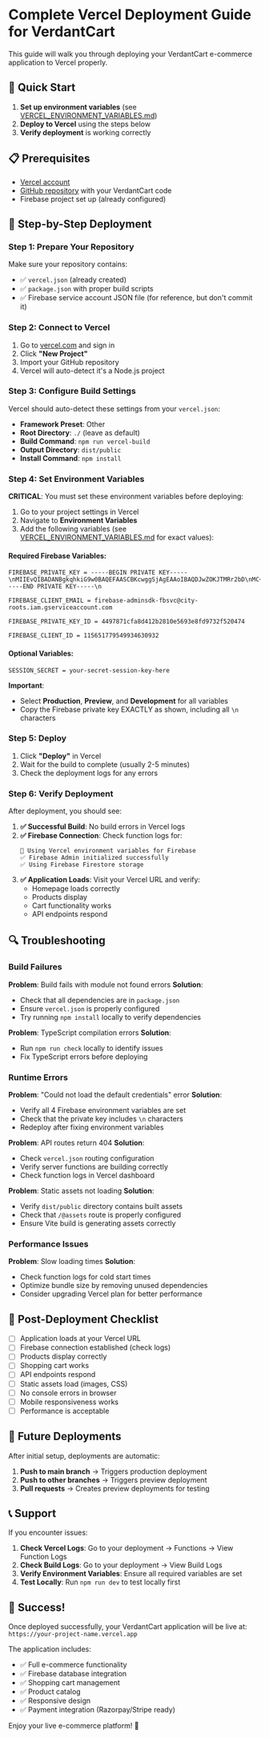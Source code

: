 # Complete Vercel Deployment Guide for VerdantCart

This guide will walk you through deploying your VerdantCart e-commerce application to Vercel properly.

## 🚀 Quick Start

1. **Set up environment variables** (see [VERCEL_ENVIRONMENT_VARIABLES.md](./VERCEL_ENVIRONMENT_VARIABLES.md))
2. **Deploy to Vercel** using the steps below
3. **Verify deployment** is working correctly

## 📋 Prerequisites

- [Vercel account](https://vercel.com/signup)
- [GitHub repository](https://github.com) with your VerdantCart code
- Firebase project set up (already configured)

## 🔧 Step-by-Step Deployment

### Step 1: Prepare Your Repository

Make sure your repository contains:
- ✅ `vercel.json` (already created)
- ✅ `package.json` with proper build scripts
- ✅ Firebase service account JSON file (for reference, but don't commit it)

### Step 2: Connect to Vercel

1. Go to [vercel.com](https://vercel.com) and sign in
2. Click **"New Project"**
3. Import your GitHub repository
4. Vercel will auto-detect it's a Node.js project

### Step 3: Configure Build Settings

Vercel should auto-detect these settings from your `vercel.json`:

- **Framework Preset**: Other
- **Root Directory**: `./` (leave as default)
- **Build Command**: `npm run vercel-build`
- **Output Directory**: `dist/public`
- **Install Command**: `npm install`

### Step 4: Set Environment Variables

**CRITICAL**: You must set these environment variables before deploying:

1. Go to your project settings in Vercel
2. Navigate to **Environment Variables**
3. Add the following variables (see [VERCEL_ENVIRONMENT_VARIABLES.md](./VERCEL_ENVIRONMENT_VARIABLES.md) for exact values):

#### Required Firebase Variables:
```
FIREBASE_PRIVATE_KEY = -----BEGIN PRIVATE KEY-----\nMIIEvQIBADANBgkqhkiG9w0BAQEFAASCBKcwggSjAgEAAoIBAQDJwZOKJTMRr2bD\nMC+zPZdb3uxT1/nYtRIIv/qzXOVx7A5vo3v1CmKPBjCksniQxaQshvNh+Jot57Yf\nGionv6ZjZ0KEU8a0M0nZRSTJNQah0z5zzErEhK/l+kV6GDZJdaQ+6IevmzVVJdQS\nK6+F+Gh6s6ulGJ/ObAtiVrxrflSN3gccZ0Tkzw57r6j3vS5/bmBYJjzUMKZKzGrO\nlJnSX6sTKPj4LBRpBlCBu81sGIC/kJPRJKQTTGZ5mwLGF99VSAglCoLRF/WvX1bA\nUCZbRMZzRLmXWY3gtFJddAZ0EapYMXDaliRjEWwNxVYzwoc3Sxu2v8dCH1pyoUvM\nyKBInueDAgMBAAECggEAAs31DhOMTS+h/w6ZayVtCDLmGBhFedSyhnqcsoeVDOta\nHAUqwPI/Anv0iyWL9X851ACgO3loM0EoT/BeK6VHW9RgoVREy9Z2rVV/uGhLSk6U\nbKmnVGn/w/OhqZvSjVzcRp+W20MOD7vx4brHutYEJch/l1DrT8RCuEA6aEgeRsaM\nAmC1iCEVzKzB7ch5NCu8lm7URRl3d9eQTngOZoaoQRB6hx5DICg1RS3azzYmJuv7\n5fKNbUkC2aRRc0XPkWWPJOn6TXSE7fgZQOfXX4e+EIY7byFrR2vg1WS7T9fC91dG\nG3gNoQW9WcL0dehQYycabMruueXX7+siVhr9/CDBeQKBgQDq7dInNuEMbzdwqWrX\nN/eIqT89OzwyRzZ+bf1Xx4GORordEWKHEo2I2GXllWKmKzNjgURdXmELUvPsxqLU\nrxPp+QNVqv3JsM+7yaZK6q8ZX0esumAJE7lYjogyYrxHzvnuhGH0+BvG2WKTo59l\nSdrhdIAWTNXpMS0YH65//W1d/wKBgQDb2hPgdvWdg74Fkn52kjrGNoNSy+RGr0YT\nJcICFu9Q3UW0mmlg0gW6EG5bUK4qFd8Q27E+CoEYpi8Rnd+W0JmxAdef9dGQLXtP\nXuQ6mQSCAjOT7VCESJSd13lCV9irkdxWAmr0Ymz4PiKgmXlR2VlNrX593K3PLgtQ\nRZkeAwv+fQKBgQCudnBzeLjGAC2+t8HFFCX6Uh3JfhzlBad9WnciYeFfZBmptEhk\nIK4E6xc42KhK2JgwFAZOBFGzFCZbNuQjZ+U1Axyr2PDhgDG0tjqNNh1UjUJwDnRV\nKVWiYy7XpCVIend23s7UGhCeqj8ffwpXMPKgLWEVrnfI1iEz4gs3t18pxwKBgDQL\nKc1nG7mP6Dm1dg5ni1ZErU26Sm2ZLEN4GrcX6sr/tnKMYwmybfyfyx/+t1vrFYUO\nHKUNI4ZMQLQw5S70bo2CXCLXtCYnPhuJ4QkmE/UaxE7uTLMj41qCGYhk9zuWKcyK\ngfscGaOiQdw2uItxojxLJ7hvtw1mXvM/poF+QyaZAoGAX3uBXunBMJZBOiVA984e\nkg0i3PbmhmYsRTba5l+YzzcL0aNba+6HVAnxJUVAsbf2061kgilEfE/VCRuow2BJ\nUkJMzCOVKhY83Ba+l1YcJT2rQd0JRN8ElEcVEtEzC+Y6CQmm0c8pom1nHUAorHlO\nlWoWX6DGXmDuoxHrZhyhZGs=\n-----END PRIVATE KEY-----\n

FIREBASE_CLIENT_EMAIL = firebase-adminsdk-fbsvc@city-roots.iam.gserviceaccount.com

FIREBASE_PRIVATE_KEY_ID = 4497871cfa8d412b2810e5693e8fd9732f520474

FIREBASE_CLIENT_ID = 115651779549934630932
```

#### Optional Variables:
```
SESSION_SECRET = your-secret-session-key-here
```

**Important**: 
- Select **Production**, **Preview**, and **Development** for all variables
- Copy the Firebase private key EXACTLY as shown, including all `\n` characters

### Step 5: Deploy

1. Click **"Deploy"** in Vercel
2. Wait for the build to complete (usually 2-5 minutes)
3. Check the deployment logs for any errors

### Step 6: Verify Deployment

After deployment, you should see:

1. **✅ Successful Build**: No build errors in Vercel logs
2. **✅ Firebase Connection**: Check function logs for:
   ```
   🔑 Using Vercel environment variables for Firebase
   ✅ Firebase Admin initialized successfully
   ✅ Using Firebase Firestore storage
   ```
3. **✅ Application Loads**: Visit your Vercel URL and verify:
   - Homepage loads correctly
   - Products display
   - Cart functionality works
   - API endpoints respond

## 🔍 Troubleshooting

### Build Failures

**Problem**: Build fails with module not found errors
**Solution**: 
- Check that all dependencies are in `package.json`
- Ensure `vercel.json` is properly configured
- Try running `npm install` locally to verify dependencies

**Problem**: TypeScript compilation errors
**Solution**:
- Run `npm run check` locally to identify issues
- Fix TypeScript errors before deploying

### Runtime Errors

**Problem**: "Could not load the default credentials" error
**Solution**:
- Verify all 4 Firebase environment variables are set
- Check that the private key includes `\n` characters
- Redeploy after fixing environment variables

**Problem**: API routes return 404
**Solution**:
- Check `vercel.json` routing configuration
- Verify server functions are building correctly
- Check function logs in Vercel dashboard

**Problem**: Static assets not loading
**Solution**:
- Verify `dist/public` directory contains built assets
- Check that `/@assets` route is properly configured
- Ensure Vite build is generating assets correctly

### Performance Issues

**Problem**: Slow loading times
**Solution**:
- Check function logs for cold start times
- Optimize bundle size by removing unused dependencies
- Consider upgrading Vercel plan for better performance

## 🎯 Post-Deployment Checklist

- [ ] Application loads at your Vercel URL
- [ ] Firebase connection established (check logs)
- [ ] Products display correctly
- [ ] Shopping cart works
- [ ] API endpoints respond
- [ ] Static assets load (images, CSS)
- [ ] No console errors in browser
- [ ] Mobile responsiveness works
- [ ] Performance is acceptable

## 🔄 Future Deployments

After initial setup, deployments are automatic:

1. **Push to main branch** → Triggers production deployment
2. **Push to other branches** → Triggers preview deployment
3. **Pull requests** → Creates preview deployments for testing

## 📞 Support

If you encounter issues:

1. **Check Vercel Logs**: Go to your deployment → Functions → View Function Logs
2. **Check Build Logs**: Go to your deployment → View Build Logs
3. **Verify Environment Variables**: Ensure all required variables are set
4. **Test Locally**: Run `npm run dev` to test locally first

## 🎉 Success!

Once deployed successfully, your VerdantCart application will be live at:
`https://your-project-name.vercel.app`

The application includes:
- ✅ Full e-commerce functionality
- ✅ Firebase database integration
- ✅ Shopping cart management
- ✅ Product catalog
- ✅ Responsive design
- ✅ Payment integration (Razorpay/Stripe ready)

Enjoy your live e-commerce platform! 🚀

